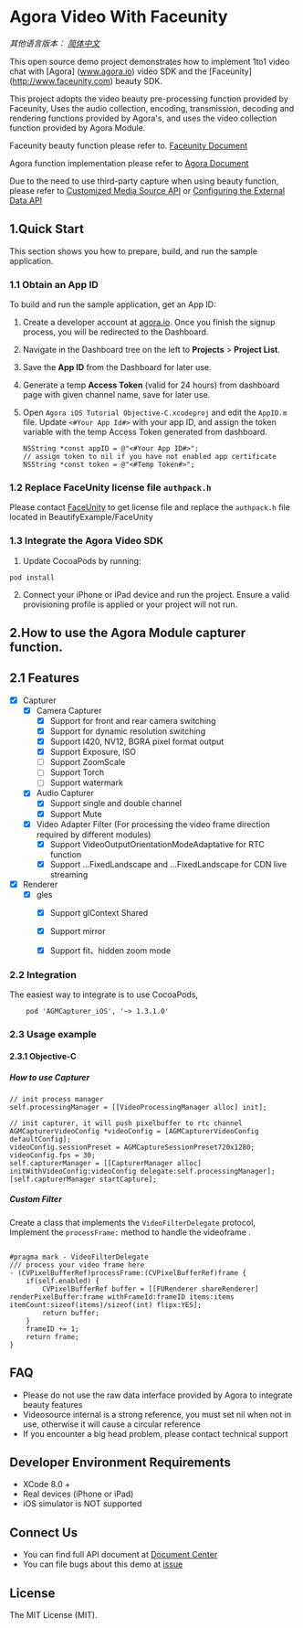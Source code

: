 # Agora Video With Faceunity

*其他语言版本： [简体中文](README.zh.md)*

This open source demo project demonstrates how to implement 1to1 video chat with  [Agora] (www.agora.io) video SDK and the [Faceunity] (http://www.faceunity.com) beauty SDK.

This project adopts the video beauty pre-processing function provided by Faceunity, Uses the audio collection, encoding, transmission, decoding and rendering functions provided by Agora's, and uses the video collection function provided by Agora Module.

Faceunity beauty function please refer to. [Faceunity Document](http://www.faceunity.com/docs_develop_en/#/)

Agora function implementation please refer to [Agora Document](https://docs.agora.io/en/Interactive%20Broadcast/API%20Reference/oc/docs/headers/Agora-Objective-C-API-Overview.html)

Due to the need to use third-party capture when using beauty function, please refer to [Customized Media Source API](https://docs.agora.io/en/Interactive%20Broadcast/raw_data_video_android?platform=Android)  or [Configuring the External Data API](https://docs.agora.io/en/Interactive%20Broadcast/raw_data_video_android?platform=Android)

## 1.Quick Start

This section shows you how to prepare, build, and run the sample application.

### 1.1 Obtain an App ID

To build and run the sample application, get an App ID:

1. Create a developer account at [agora.io](https://dashboard.agora.io/signin/). Once you finish the signup process, you will be redirected to the Dashboard.
2. Navigate in the Dashboard tree on the left to **Projects** > **Project List**.
3. Save the **App ID** from the Dashboard for later use.
4. Generate a temp **Access Token** (valid for 24 hours) from dashboard page with given channel name, save for later use.

5. Open `Agora iOS Tutorial Objective-C.xcodeproj` and edit the `AppID.m` file. Update `<#Your App Id#>` with your app ID, and assign the token variable with the temp Access Token generated from dashboard.

    ```
    NSString *const appID = @"<#Your App ID#>";
    // assign token to nil if you have not enabled app certificate
    NSString *const token = @"<#Temp Token#>";
    ```

### 1.2 Replace FaceUnity license file `authpack.h`
Please contact [FaceUnity](http://www.faceunity.com) to get license file and replace the `authpack.h` file located in BeautifyExample/FaceUnity

### 1.3 Integrate the Agora Video SDK

1. Update CocoaPods by running:

```
pod install
```

2. Connect your iPhone or iPad device and run the project. Ensure a valid provisioning profile is applied or your project will not run.



## 2.How to use the Agora Module capturer function.

## 2.1 Features
- [x] 	Capturer
	- [x] Camera Capturer
		- [x] Support for front and rear camera switching
		- [x] Support for dynamic resolution switching
		- [x] Support I420, NV12, BGRA pixel format output
		- [x] Support Exposure, ISO
		- [ ] Support ZoomScale
		- [ ] Support Torch
		- [ ] Support watermark
	- [x] Audio Capturer
		- [x] Support single and double channel
		- [x] Support Mute
	- [x]  Video Adapter Filter (For processing the video frame direction required by different modules)
		- [x] Support VideoOutputOrientationModeAdaptative for RTC function
		- [x] Support ...FixedLandscape and ...FixedLandscape for CDN live streaming
- [x] Renderer
	- [x] gles
		- [x] Support glContext Shared
		- [x] Support mirror
		- [x] Support fit、hidden zoom mode


### 2.2 Integration
The easiest way to integrate is to use CocoaPods,

```
    pod 'AGMCapturer_iOS', '~> 1.3.1.0'
```

### 2.3 Usage example 

#### 2.3.1 Objective-C

##### How to use Capturer

```objc
// init process manager
self.processingManager = [[VideoProcessingManager alloc] init];

// init capturer, it will push pixelbuffer to rtc channel
AGMCapturerVideoConfig *videoConfig = [AGMCapturerVideoConfig defaultConfig];
videoConfig.sessionPreset = AGMCaptureSessionPreset720x1280;
videoConfig.fps = 30;
self.capturerManager = [[CapturerManager alloc] initWithVideoConfig:videoConfig delegate:self.processingManager];
[self.capturerManager startCapture];
```

##### Custom Filter

Create a class that implements the `VideoFilterDelegate` protocol, Implement the `processFrame:` method to handle the videoframe .

```objc

#pragma mark - VideoFilterDelegate
/// process your video frame here
- (CVPixelBufferRef)processFrame:(CVPixelBufferRef)frame {
    if(self.enabled) {
        CVPixelBufferRef buffer = [[FURenderer shareRenderer] renderPixelBuffer:frame withFrameId:frameID items:items itemCount:sizeof(items)/sizeof(int) flipx:YES];
        return buffer;
    }
    frameID += 1;
    return frame;
}

```

## FAQ

- Please do not use the raw data interface provided by Agora to integrate beauty features
- Videosource internal is a strong reference, you must set nil when not in use, otherwise it will cause a circular reference
- If you encounter a big head problem, please contact technical support

## Developer Environment Requirements
* XCode 8.0 +
* Real devices (iPhone or iPad)
* iOS simulator is NOT supported

## Connect Us

- You can find full API document at [Document Center](https://docs.agora.io/en/)
- You can file bugs about this demo at [issue](https://github.com/AgoraIO/Agora-iOS-Tutorial-Swift-1to1/issues)

## License

The MIT License (MIT).


